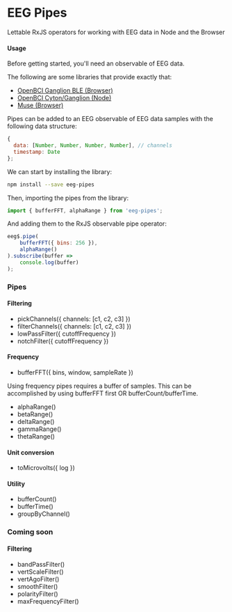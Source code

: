 # EEG Pipes

Lettable RxJS operators for working with EEG data in Node and the Browser

#### Usage

Before getting started, you'll need an observable of EEG data.

The following are some libraries that provide exactly that:

* [OpenBCI Ganglion BLE (Browser)](https://github.com/alexcastillo/ganglion-ble)
* [OpenBCI Cyton/Ganglion (Node)](https://github.com/alexcastillo/openbci-rx)
* [Muse (Browser)](https://github.com/urish/muse-js)

Pipes can be added to an EEG observable of EEG data samples with the 
following data structure:

``` js
{
  data: [Number, Number, Number, Number], // channels
  timestamp: Date
};
```

We can start by installing the library:

``` bash
npm install --save eeg-pipes
```

Then, importing the pipes from the library:

``` js
import { bufferFFT, alphaRange } from 'eeg-pipes';
```

And adding them to the RxJS observable pipe operator:

``` js
eeg$.pipe(
    bufferFFT({ bins: 256 }),
    alphaRange()
).subscribe(buffer =>
    console.log(buffer)
);
```

### Pipes

#### Filtering
* pickChannels({ channels: [c1, c2, c3] })
* filterChannels({ channels: [c1, c2, c3] })
* lowPassFilter({ cutoffFrequency })
* notchFilter({ cutoffFrequency })

#### Frequency

* bufferFFT({ bins, window, sampleRate })

Using frequency pipes requires a buffer of samples. 
This can be accomplished by using bufferFFT first OR bufferCount/bufferTime.

* alphaRange()
* betaRange()
* deltaRange()
* gammaRange()
* thetaRange()

#### Unit conversion
* toMicrovolts({ log })

#### Utility
* bufferCount()
* bufferTime()
* groupByChannel()

### Coming soon

#### Filtering 
* bandPassFilter()
* vertScaleFilter()
* vertAgoFilter()
* smoothFilter()
* polarityFilter()
* maxFrequencyFilter()
